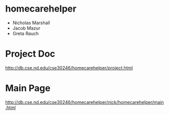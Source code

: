 # homecarehelper
- Nicholas Marshall
- Jacob Mazur
- Greta Rauch

# Project Doc
http://db.cse.nd.edu/cse30246/homecarehelper/project.html

# Main Page
http://db.cse.nd.edu/cse30246/homecarehelper/nick/homecarehelper/main.html
